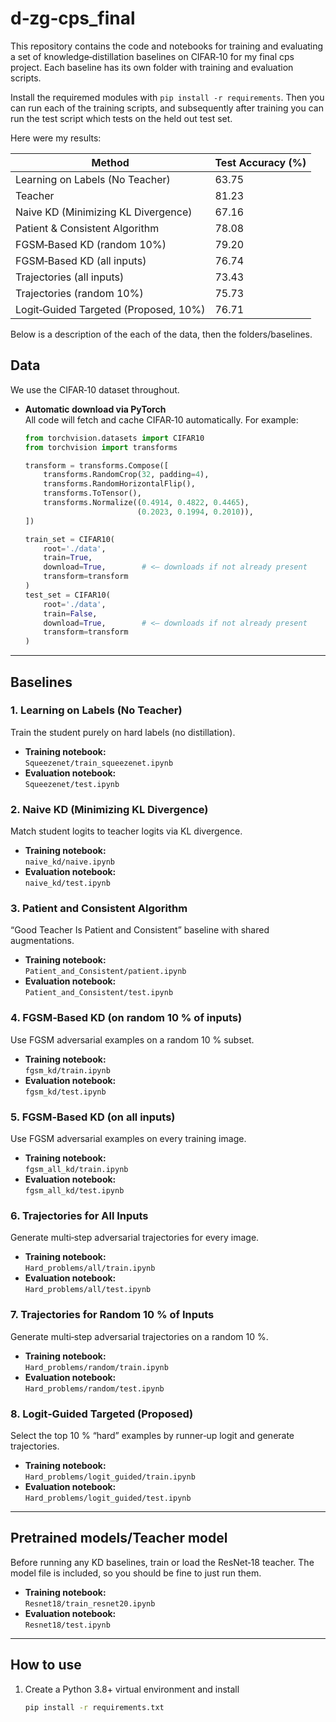 
# d‑zg‑cps_final


This repository contains the code and notebooks for training and evaluating a set of knowledge‑distillation baselines on CIFAR‑10 for my final cps project. Each baseline has its own folder with training and evaluation scripts.

Install the requiremed modules with `pip install -r requirements`. Then you can run each of the training scripts, and subsequently after training you can run the test script which tests on the held out test set. 

Here were my results: 

| Method                                             | Test Accuracy (%) |
|----------------------------------------------------|-------------------|
| Learning on Labels (No Teacher)                    | 63.75             |
| Teacher                                            | 81.23             |
| Naive KD (Minimizing KL Divergence)                | 67.16             |
| Patient & Consistent Algorithm                     | 78.08             |
| FGSM‑Based KD (random 10%)                         | 79.20             |
| FGSM‑Based KD (all inputs)                         | 76.74             |
| Trajectories (all inputs)                          | 73.43             |
| Trajectories (random 10%)                          | 75.73             |
| Logit‑Guided Targeted (Proposed, 10%)              | 76.71             |

Below is a description of the each of the data, then the folders/baselines. 

## Data

We use the CIFAR‑10 dataset throughout.  

- **Automatic download via PyTorch**  
  All code will fetch and cache CIFAR‑10 automatically. For example:
  ```python
  from torchvision.datasets import CIFAR10
  from torchvision import transforms

  transform = transforms.Compose([
      transforms.RandomCrop(32, padding=4),
      transforms.RandomHorizontalFlip(),
      transforms.ToTensor(),
      transforms.Normalize((0.4914, 0.4822, 0.4465),
                           (0.2023, 0.1994, 0.2010)),
  ])

  train_set = CIFAR10(
      root='./data',
      train=True,
      download=True,        # <— downloads if not already present
      transform=transform
  )
  test_set = CIFAR10(
      root='./data',
      train=False,
      download=True,        # <— downloads if not already present
      transform=transform
  )


---

## Baselines

### 1. Learning on Labels (No Teacher)  
Train the student purely on hard labels (no distillation).  
- **Training notebook:**  
  `Squeezenet/train_squeezenet.ipynb`  
- **Evaluation notebook:**  
  `Squeezenet/test.ipynb`

### 2. Naive KD (Minimizing KL Divergence)  
Match student logits to teacher logits via KL divergence.  
- **Training notebook:**  
  `naive_kd/naive.ipynb`  
- **Evaluation notebook:**  
  `naive_kd/test.ipynb`

### 3. Patient and Consistent Algorithm  
“Good Teacher Is Patient and Consistent” baseline with shared augmentations.  
- **Training notebook:**  
  `Patient_and_Consistent/patient.ipynb`  
- **Evaluation notebook:**  
  `Patient_and_Consistent/test.ipynb`

### 4. FGSM‑Based KD (on random 10 % of inputs)  
Use FGSM adversarial examples on a random 10 % subset.  
- **Training notebook:**  
  `fgsm_kd/train.ipynb`  
- **Evaluation notebook:**  
  `fgsm_kd/test.ipynb`

### 5. FGSM‑Based KD (on all inputs)  
Use FGSM adversarial examples on every training image.  
- **Training notebook:**  
  `fgsm_all_kd/train.ipynb`  
- **Evaluation notebook:**  
  `fgsm_all_kd/test.ipynb`

### 6. Trajectories for All Inputs  
Generate multi‑step adversarial trajectories for every image.  
- **Training notebook:**  
  `Hard_problems/all/train.ipynb`  
- **Evaluation notebook:**  
  `Hard_problems/all/test.ipynb`

### 7. Trajectories for Random 10 % of Inputs  
Generate multi‑step adversarial trajectories on a random 10 %.  
- **Training notebook:**  
  `Hard_problems/random/train.ipynb`  
- **Evaluation notebook:**  
  `Hard_problems/random/test.ipynb`

### 8. Logit‑Guided Targeted (Proposed)  
Select the top 10 % “hard” examples by runner‑up logit and generate trajectories.  
- **Training notebook:**  
  `Hard_problems/logit_guided/train.ipynb`  
- **Evaluation notebook:**  
  `Hard_problems/logit_guided/test.ipynb`

---

## Pretrained models/Teacher model

Before running any KD baselines, train or load the ResNet‑18 teacher. The model file is included, so you should be fine to just run them. 

- **Training notebook:**  
  `Resnet18/train_resnet20.ipynb`  
- **Evaluation notebook:**  
  `Resnet18/test.ipynb`


---

## How to use

1. Create a Python 3.8+ virtual environment and install  
   ```bash
   pip install -r requirements.txt
